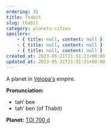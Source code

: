 ```yaml
---
ordering: 31
title: Thabit
slug: thabit
category: planets-cities
spoilers:
    - { title: null, content: null }
    - { title: null, content: null }
    - { title: null, content: null }
created_at: 2023-05-21T21:51:21+00:00
updated_at: 2023-05-21T21:51:21+00:00
---
```

A planet in [Velopa's](/category/planets-cities/velopa) empire.

**Pronunciation:**
- tah’ bee
- tah’ ben (of Thabit)

**Planet:**
[TOI 700 d](https://en.wikipedia.org/wiki/TOI_700_d)